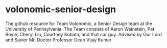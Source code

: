 # volonomic-senior-design
The github resource for Team Volonomic, a Senior Design team at the University of Pennsylvania. The Team consists of Aaron Weinstein, Pat Boyle, Cheryl Liu, Courtney Kobata, and that car guy. Advised by Our Lord and Savior Mr. Doctor Professor Dean Vijay Kumar
